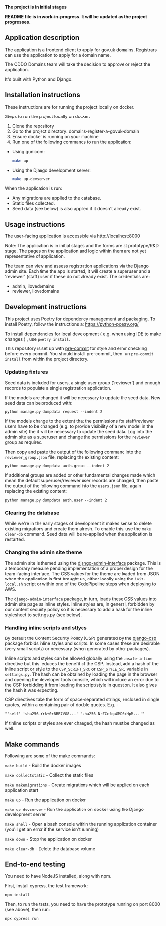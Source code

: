 **The project is in initial stages**

**README file is in work-in-progress. It will be updated as the project progresses.**

## Application description

The application is a frontend client to apply for gov.uk domains.
Registrars can use the application to apply for a domain name.

The CDDO Domains team will take the decision to approve or reject the application.

It's built with Python and Django.

## Installation instructions

These instructions are for running the project locally on docker.

Steps to run the project locally on docker:

1. Clone the repository
2. Go to the project directory: domains-register-a-govuk-domain
3. Ensure docker is running on your machine
4. Run one of the following commands to run the application:

- Using gunicorn:
    ```bash
    make up
    ```
- Using the Django development server:
    ```bash
    make up-devserver
    ```

When the application is run:
- Any migrations are applied to the database.
- Static files collected.
- Seed data (see below) is also applied if it doesn't already exist.

## Usage instructions

The user-facing application is accessible via http://localhost:8000

Note: The application is in initial stages and the forms are at prototype/R&D stage. The pages on the application and logic within them are not yet representative of application.

The team can view and assess registration applications via the Django admin site. Each time the app is started, it will create a superuser and a 'reviewer' (staff) user if these do not already exist. The credentials are:

- admin, ilovedomains
- reviewer, ilovedomains

## Development instructions

This project uses Poetry for dependency management and packaging. To install Poetry, follow the instructions at https://python-poetry.org/

To install dependencies for local development ( e.g. when using IDE to make changes ) , use `poetry install`.

This repository is set up with [pre-commit](https://pre-commit.com/) for style and error checking before every commit.
You should install pre-commit, then run `pre-commit install` from within the project directory.

### Updating fixtures

Seed data is included for users, a single user group ('reviewer') and enough records to populate a single registration application.

If the models are changed it will be necessary to update the seed data. New seed data can be produced with:

```
python manage.py dumpdata request --indent 2
```

If the models change to the extent that the permissions for staff/reviewer users have to be changed (e.g. to provide visibility of a new model in the admin site) the it will be necessary to update the seed data. Log into the admin site as a superuser and change the permissions for the `reviewer` group as required.

Then copy and paste the output of the following command into the `reviewer_group.json` file, replacing the existing content:

```
python manage.py dumpdata auth.group --indent 2
```

If additional groups are added or other fundamental changes made which mean the default superuser/reviewer user records are changed, then paste the output of the following command into the `users.json` file, again replacing the existing content:

```
python manage.py dumpdata auth.user --indent 2
```

### Clearing the database

While we're in the early stages of development it makes sense to delete existing migrations and create them afresh. To enable this, use the `make clear-db` command. Seed data will be re-applied when the application is restarted.

### Changing the admin site theme

The admin site is themed using the [django-admin-interface](https://pypi.org/project/django-admin-interface/) package. This is a temporary measure pending implementation of a proper design for the team-facing interface. The CSS values for the theme are loaded from JSON when the application is first brought up, either locally using the `init-local.sh` script or within one of the CodePipeline steps when deploying to AWS.

The `django-admin-interface` package, in turn, loads these CSS values into admin site page as inline styles. Inline styles are, in general, forbidden by our content security policy so it is necessary to add a hash for the inline stylesheet to settings.py (see below).

### Handling inline scripts and stlyes

By default the Content Security Policy (CSP) generated by the [django-csp](django-csp.readthedocs.io) package forbids inline styles and scripts. In some cases these are desirable (very small scripts) or necessary (when generated by other packages).

Inline scripts and styles can be allowed globally using the `unsafe-inline` directive but this reduces the benefit of the CSP. Instead, add a hash of the inline script or style to the `CSP_SCRIPT_SRC` or `CSP_STYLE_SRC` variable in `settings.py`. The hash can be obtained by loading the page in the browser and opening the developer tools console, which will include an error due to the CSP forbidding it from loading the script/style in question. It also gives the hash it was expecting.

CSP directives take the form of space-separated strings, enclosed in single quotes, within a containing pair of double quotes. E.g. -

`"'self' 'sha256-Yrk+0r8BB7VG8...' 'sha256-NrZCcfqaGMD3xHpM...'"`

If tinline scripts or styles are ever changed, the hash must be changed as well.

## Make commands

Following are some of the make commands:

`make build` - Build the docker images

`make collectstatic` - Collect the static files

`make makemigrations` - Create migrations which will be applied on each application start

`make up` - Run the application on docker

`make up-devserver` - Run the application on docker using the Django development server

`make shell` - Open a bash console within the running application container (you'll get an error if the service isn't running)

`make down` - Stop the application on docker

`make clear-db` - Delete the database volume


## End-to-end testing

You need to have NodeJS installed, along with npm.

First, install cypress, the test framework:

```
npm install
```

Then, to run the tests, you need to have the prototype running on port 8000 (see above), then run:

```
npx cypress run
```
